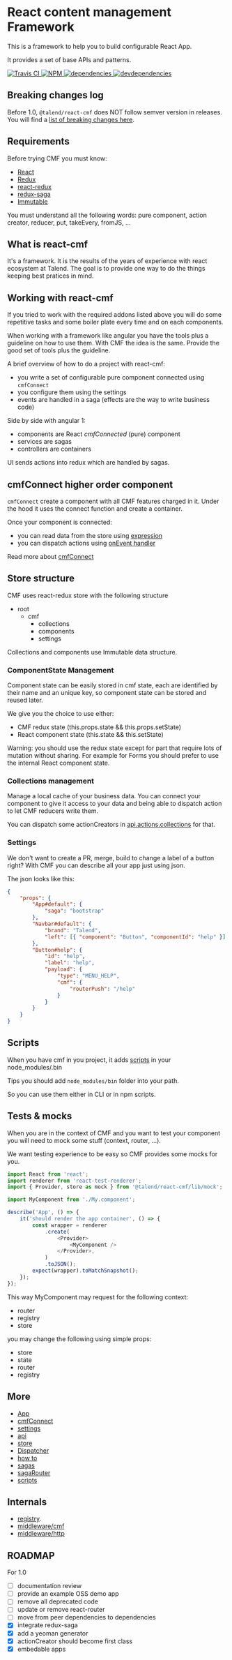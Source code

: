 # React content management Framework

This is a framework to help you to build configurable React App.

It provides a set of base APIs and patterns.

[![Travis CI][travis-ci-image] ][travis-ci-url]
[![NPM][npm-icon] ][npm-url]
[![dependencies][dependencies-image] ][dependencies-url]
[![devdependencies][devdependencies-image] ][devdependencies-url]

[npm-icon]: https://img.shields.io/npm/v/@talend/react-cmf.svg
[npm-url]: https://npmjs.org/package/@talend/react-cmf
[travis-ci-image]: https://travis-ci.org/Talend/ui.svg?branch=master
[travis-ci-url]: https://travis-ci.org/Talend/ui
[dependencies-image]: https://david-dm.org/Talend/ui/status.svg?path=packages/cmf
[dependencies-url]: https://david-dm.org/Talend/ui?path=packages/cmf
[devdependencies-image]: https://david-dm.org/Talend/ui/dev-status.svg?path=packages/cmf
[devdependencies-url]: https://david-dm.org/Talend/ui?path=packages/cmf&type=dev

## Breaking changes log

Before 1.0, `@talend/react-cmf` does NOT follow semver version in releases.
You will find a [list of breaking changes here](https://github.com/Talend/ui/wiki/BREAKING-CHANGE).

## Requirements

Before trying CMF you must know:

* [React](https://reactjs.org/)
* [Redux](https://redux.js.org/)
* [react-redux](https://redux.js.org/basics/usage-with-react)
* [redux-saga](https://redux-saga.js.org)
* [Immutable](https://facebook.github.io/immutable-js/)

You must understand all the following words: pure component, action creator, reducer, put, takeEvery, fromJS, ...

## What is react-cmf

It's a framework. It is the results of the years of experience with react ecosystem at Talend.
The goal is to provide one way to do the things keeping best pratices in mind.

## Working with react-cmf

If you tried to work with the required addons listed above you will do some
repetitive tasks and some boiler plate every time and on each components.

When working with a framework like angular you have the tools plus a guideline on how to use them.
With CMF the idea is the same. Provide the good set of tools plus the guideline.

A brief overview of how to do a project with react-cmf:

* you write a set of configurable pure component connected using `cmfConnect`
* you configure them using the settings
* events are handled in a saga (effects are the way to write business code)

Side by side with angular 1:

* components are React *cmfConnected* (pure) component
* services are sagas
* controllers are containers

UI sends actions into redux which are handled by sagas.

## cmfConnect higher order component

`cmfConnect` create a component with all CMF features charged in it.
Under the hood it uses the connect function and create a container.

Once your component is connected:
* you can read data from the store using [expression](./src/expression.md)
* you can dispatch actions using [onEvent handler](./src/onEvent.md)

Read more about [cmfConnect](./src/cmfConnect.md)

## Store structure

CMF uses react-redux store with the following structure

* root
  * cmf
    * collections
    * components
    * settings

Collections and components use Immutable data structure.

### ComponentState Management

Component state can be easily stored in cmf state, each are identified by their name and an unique key,
so component state can be stored and reused later.

We give you the choice to use either:

* CMF redux state (this.props.state && this.props.setState)
* React component state (this.state && this.setState)

Warning: you should use the redux state except for part that require lots of mutation without sharing.
For example for Forms you should prefer to use the internal React component state.

### Collections management

Manage a local cache of your business data.
You can connect your component to give it access to your data and being able
to dispatch action to let CMF reducers write them.

You can dispatch some actionCreators in [api.actions.collections](src/api.md) for that.

### Settings

We don't want to create a PR, merge, build to change a label of a button right?
With CMF you can describe all your app just using json.

The json looks like this:

```json
{
	"props": {
		"App#default": {
			"saga": "bootstrap"
		},
		"Navbar#default": {
			"brand": "Talend",
			"left": [{ "component": "Button", "componentId": "help" }]
		},
		"Button#help": {
			"id": "help",
			"label": "help",
			"payload": {
				"type": "MENU_HELP",
				"cmf": {
					"routerPush": "/help"
				}
			}
		}
	}
}
```

## Scripts

When you have cmf in you project, it adds [scripts](./scripts/index.md) in your node_modules/.bin

Tips you should add `node_modules/bin` folder into your path.

So you can use them either in CLI or in npm scripts.

## Tests & mocks

When you are in the context of CMF and you want to test your component you
will need to mock some stuff (context, router, ...).

We want testing experience to be easy so CMF provides some mocks for you.

```javascript
import React from 'react';
import renderer from 'react-test-renderer';
import { Provider, store as mock } from '@talend/react-cmf/lib/mock';

import MyComponent from './My.component';

describe('App', () => {
	it('should render the app container', () => {
		const wrapper = renderer
			.create(
				<Provider>
					<MyComponent />
				</Provider>,
			)
			.toJSON();
		expect(wrapper).toMatchSnapshot();
	});
});
```

This way MyComponent may request for the following context:

* router
* registry
* store

you may change the following using simple props:

* store
* state
* router
* registry

## More

* [App](src/App.md)
* [cmfConnect](src/cmfConnect.md)
* [settings](src/settings.md)
* [api](src/api.md)
* [store](src/store.md)
* [Dispatcher](src/Dispatcher.md)
* [how to](howto/index.md)
* [sagas](src/sagas/index.md)
* [sagaRouter](src/sagaRouter/index.md)
* [scripts](scripts/index.md)

## Internals

* [registry](./src/registry.md).
* [middleware/cmf](./src/middlewares/cmf/index.md)
* [middleware/http](./src/middlewares/http/index.md)

## ROADMAP

For 1.0

* [ ] documentation review
* [ ] provide an example OSS demo app
* [ ] remove all deprecated code
* [ ] update or remove react-router
* [ ] move from peer dependencies to dependencies
* [x] integrate redux-saga
* [x] add a yeoman generator
* [x] actionCreator should become first class
* [x] embedable apps
